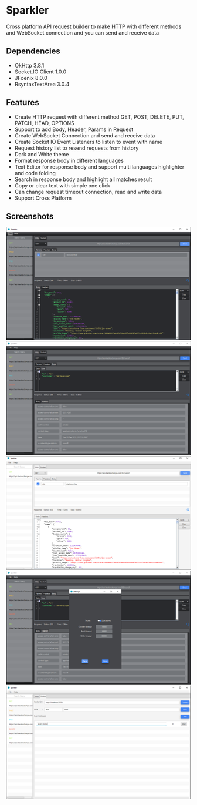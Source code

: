 # Sparkler
 
Cross platform API request builder to make HTTP with different methods and WebSocket connection and you can send and receive data 

## Dependencies
- OkHttp 3.8.1
- Socket.IO Client 1.0.0
- JFoenix 8.0.0
- RsyntaxTextArea 3.0.4

## Features
- Create HTTP request with different method GET, POST, DELETE, PUT, PATCH, HEAD, OPTIONS
- Support to add Body, Header, Params in Request
- Create WebSocket Connection and send and receive data
- Create Socket IO Event Listeners to listen to event with name
- Request history list to resend requests from history
- Dark and White theme
- Format response body in different languages
- Text Editor for response body and support multi languages highlighter and code folding
- Search in response body and highlight all matches result
- Copy or clear text with simple one click
- Can change request timeout connection, read and write data
- Support Cross Platform

## Screenshots
<img src="screenshots/request_dark_theme.PNG" width="600"> 

<img src="screenshots/request_body_headers.PNG" width="600"> 

<img src="screenshots/request_white_theme.PNG" width="600"> 

<img src="screenshots/settings.PNG" width="600"> 

<img src="screenshots/socket_ui.PNG" width="600"> 